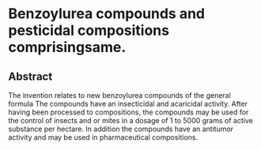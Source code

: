 # Benzoylurea compounds and pesticidal compositions comprisingsame.

## Abstract
The invention relates to new benzoylurea compounds of the general formula The compounds have an insecticidal and acaricidal activity. After having been processed to compositions, the compounds may be used for the control of insects and or mites in a dosage of 1 to 5000 grams of active substance per hectare. In addition the compounds have an antitumor activity and may be used in pharmaceutical compositions.